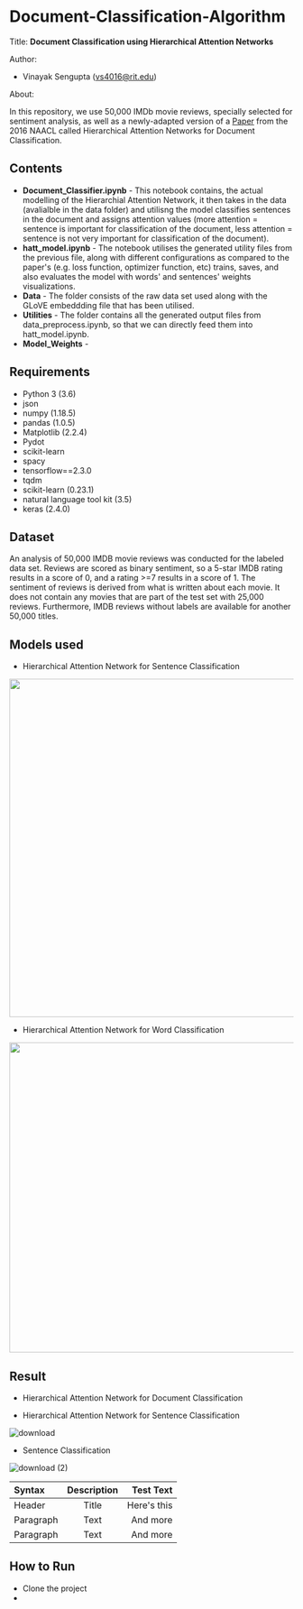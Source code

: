 # Document-Classification-Algorithm

Title: **Document Classification using Hierarchical Attention Networks**

Author: 
* Vinayak Sengupta (vs4016@rit.edu)


About:

In this repository, we use 50,000 IMDb movie reviews, specially selected for sentiment analysis, as well as a newly-adapted version of a [Paper](https://www.cc.gatech.edu/~dyang888/docs/naacl16.pdf) from the 2016 NAACL called Hierarchical Attention Networks for Document Classification.

## Contents

* **Document_Classifier.ipynb** - This notebook contains, the actual modelling of the Hierarchial Attention Network, it then takes in the data (avalialble in the data folder) and utilisng the model classifies sentences in the document and assigns attention values (more attention = sentence is important for classification of the document, less attention = sentence is not very important for classification of the document).
* **hatt_model.ipynb** - The notebook utilises the generated utility files from the previous file, along with different configurations as compared to the paper's (e.g. loss function, optimizer function, etc) trains, saves, and also evaluates the model with words' and sentences' weights visualizations.
* **Data** - The folder consists of the raw data set used along with the GLoVE embeddding file that has been utilised. 
* **Utilities** - The folder contains all the generated output files from data_preprocess.ipynb, so that we can directly feed them into hatt_model.ipynb.
* **Model_Weights** - 


## Requirements

* Python 3 (3.6)
* json
* numpy (1.18.5)
* pandas (1.0.5)
* Matplotlib (2.2.4)
* Pydot
* scikit-learn
* spacy
* tensorflow==2.3.0
* tqdm
* scikit-learn (0.23.1)
* natural language tool kit (3.5)
* keras (2.4.0)

## Dataset

An analysis of 50,000 IMDB movie reviews was conducted for the labeled data set. Reviews are scored as binary sentiment, so a 5-star IMDB rating results in a score of 0, and a rating >=7 results in a score of 1. The sentiment of reviews is derived from what is written about each movie. It does not contain any movies that are part of the test set with 25,000 reviews. Furthermore, IMDB reviews without labels are available for another 50,000 titles.

## Models used
* Hierarchical Attention Network for Sentence Classification

<img height="600" src=https://user-images.githubusercontent.com/34100245/145495765-b46bc3ae-33e2-44ee-9556-73a1dcc36786.png />

* Hierarchical Attention Network for Word Classification

<img height="550" src=https://user-images.githubusercontent.com/34100245/145495832-395349bd-36b9-458a-84ff-727228b75f05.png />


## Result

* Hierarchical Attention Network for Document Classification



* Hierarchical Attention Network for Sentence Classification

![download](https://user-images.githubusercontent.com/34100245/145496222-f46d78fe-613e-49de-8dd9-e38779250444.png)

*  Sentence Classification

![download (2)](https://user-images.githubusercontent.com/34100245/145496426-fd09ff4d-072a-428c-9f20-53cb3a778dd3.png)




| Syntax      | Description | Test Text     |
| :---        |    :----:   |          ---: |
| Header      | Title       | Here's this   |
| Paragraph   | Text        | And more      |
| Paragraph   | Text        | And more      |


## How to Run
* Clone the project
* 

